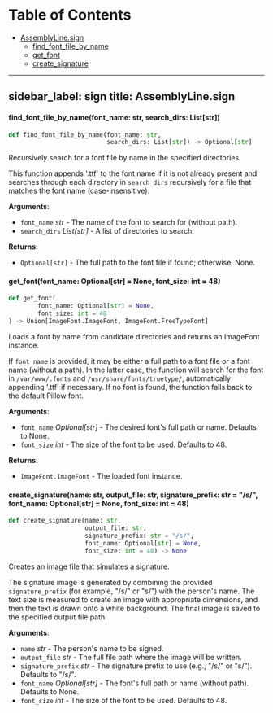 # Table of Contents

* [AssemblyLine.sign](#AssemblyLine.sign)
  * [find\_font\_file\_by\_name](#AssemblyLine.sign.find_font_file_by_name)
  * [get\_font](#AssemblyLine.sign.get_font)
  * [create\_signature](#AssemblyLine.sign.create_signature)

---
sidebar_label: sign
title: AssemblyLine.sign
---

<a id="AssemblyLine.sign.find_font_file_by_name"></a>

#### find\_font\_file\_by\_name(font\_name: str, search\_dirs: List[str])

```python
def find_font_file_by_name(font_name: str,
                           search_dirs: List[str]) -> Optional[str]
```

Recursively search for a font file by name in the specified directories.

This function appends &#x27;.ttf&#x27; to the font name if it is not already present and
searches through each directory in `search_dirs` recursively for a file that
matches the font name (case-insensitive).

**Arguments**:

- `font_name` _str_ - The name of the font to search for (without path).
- `search_dirs` _List[str]_ - A list of directories to search.
  

**Returns**:

- `Optional[str]` - The full path to the font file if found; otherwise, None.

<a id="AssemblyLine.sign.get_font"></a>

#### get\_font(font\_name: Optional[str] = None, font\_size: int = 48)

```python
def get_font(
        font_name: Optional[str] = None,
        font_size: int = 48
) -> Union[ImageFont.ImageFont, ImageFont.FreeTypeFont]
```

Loads a font by name from candidate directories and returns an ImageFont instance.

If `font_name` is provided, it may be either a full path to a font file or a font
name (without a path). In the latter case, the function will search for the font in
`/var/www/.fonts` and `/usr/share/fonts/truetype/`, automatically appending &#x27;.ttf&#x27;
if necessary. If no font is found, the function falls back to the default Pillow font.

**Arguments**:

- `font_name` _Optional[str]_ - The desired font&#x27;s full path or name. Defaults to None.
- `font_size` _int_ - The size of the font to be used. Defaults to 48.
  

**Returns**:

- `ImageFont.ImageFont` - The loaded font instance.

<a id="AssemblyLine.sign.create_signature"></a>

#### create\_signature(name: str, output\_file: str, signature\_prefix: str = "/s/", font\_name: Optional[str] = None, font\_size: int = 48)

```python
def create_signature(name: str,
                     output_file: str,
                     signature_prefix: str = "/s/",
                     font_name: Optional[str] = None,
                     font_size: int = 48) -> None
```

Creates an image file that simulates a signature.

The signature image is generated by combining the provided `signature_prefix`
(for example, &quot;/s/&quot; or &quot;s/&quot;) with the person&#x27;s name. The text size is measured to
create an image with appropriate dimensions, and then the text is drawn onto a
white background. The final image is saved to the specified output file path.

**Arguments**:

- `name` _str_ - The person&#x27;s name to be signed.
- `output_file` _str_ - The full file path where the image will be written.
- `signature_prefix` _str_ - The signature prefix to use (e.g., &quot;/s/&quot; or &quot;s/&quot;). Defaults to &quot;/s/&quot;.
- `font_name` _Optional[str]_ - The font&#x27;s full path or name (without path). Defaults to None.
- `font_size` _int_ - The size of the font to be used. Defaults to 48.

